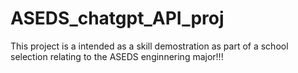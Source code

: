 # ASEDS_chatgpt_API_proj
This project is a intended as a skill demostration as part of a school selection relating to the ASEDS enginnering major!!!
